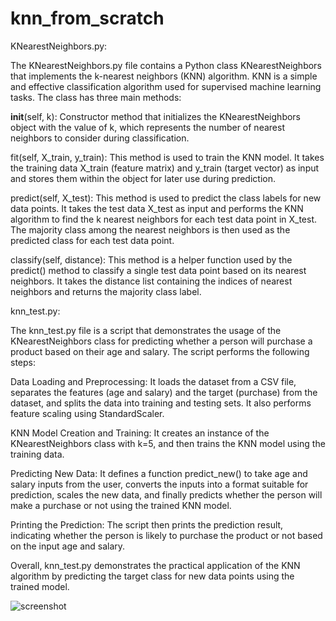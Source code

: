 # knn_from_scratch
KNearestNeighbors.py:

The KNearestNeighbors.py file contains a Python class KNearestNeighbors that implements the k-nearest neighbors (KNN) algorithm. 
KNN is a simple and effective classification algorithm used for supervised machine learning tasks. The class has three main methods:

__init__(self, k): Constructor method that initializes the KNearestNeighbors object with the value of k, 
which represents the number of nearest neighbors to consider during classification.

fit(self, X_train, y_train): This method is used to train the KNN model. It takes the training data X_train (feature matrix) 
and y_train (target vector) as input and stores them within the object for later use during prediction.

predict(self, X_test): This method is used to predict the class labels for new data points. 
It takes the test data X_test as input and performs the KNN algorithm to find the k nearest neighbors for each test data point in X_test. 
The majority class among the nearest neighbors is then used as the predicted class for each test data point.

classify(self, distance): This method is a helper function used by the predict() method to classify a single test
data point based on its nearest neighbors. It takes the distance list containing the indices of nearest neighbors
and returns the majority class label.

knn_test.py:

The knn_test.py file is a script that demonstrates the usage of the KNearestNeighbors class for predicting whether a person
 will purchase a product based on their age and salary. The script performs the following steps:

Data Loading and Preprocessing: It loads the dataset from a CSV file, separates the features (age and salary) and the target (purchase)
from the dataset, and splits the data into training and testing sets. It also performs feature scaling using StandardScaler.

KNN Model Creation and Training: It creates an instance of the KNearestNeighbors class with k=5, and then trains the KNN model using the training data.

Predicting New Data: It defines a function predict_new() to take age and salary inputs from the user, converts the inputs into a format 
suitable for prediction, scales the new data, and finally predicts whether the person will make a purchase or not using the trained KNN model.

Printing the Prediction: The script then prints the prediction result, indicating whether the person is likely to purchase the product or
not based on the input age and salary.

Overall, knn_test.py demonstrates the practical application of the KNN algorithm by predicting the target class for new data points using
the trained model.

![screenshot](https://github.com/sanjeevrana90/knn_from_scratch/assets/122264554/272703d4-7cd6-4ce0-97d9-a1a166c1e451)
